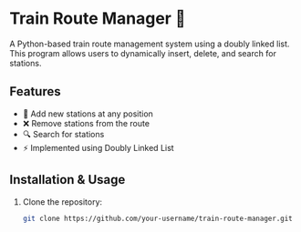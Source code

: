 # Train Route Manager 🚆

A Python-based train route management system using a doubly linked list. This program allows users to dynamically insert, delete, and search for stations.

## Features
- 🚆 Add new stations at any position
- ❌ Remove stations from the route
- 🔍 Search for stations
- ⚡ Implemented using Doubly Linked List

## Installation & Usage
1. Clone the repository:
   ```sh
   git clone https://github.com/your-username/train-route-manager.git
